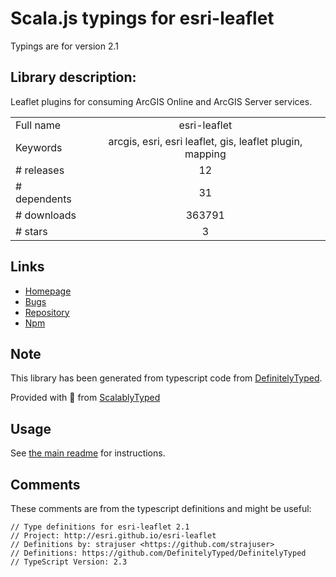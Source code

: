 
# Scala.js typings for esri-leaflet

Typings are for version 2.1

## Library description:
Leaflet plugins for consuming ArcGIS Online and ArcGIS Server services.

|                    |                 |
| ------------------ | :-------------: |
| Full name          | esri-leaflet |
| Keywords           | arcgis, esri, esri leaflet, gis, leaflet plugin, mapping |
| # releases         | 12 |
| # dependents       | 31 |
| # downloads        | 363791 |
| # stars            | 3 |

## Links
- [Homepage](http://esri.github.io/esri-leaflet)
- [Bugs](https://github.com/esri/esri-leaflet/issues)
- [Repository](https://github.com/Esri/esri-leaflet)
- [Npm](https://www.npmjs.com/package/esri-leaflet)
    


## Note
This library has been generated from typescript code from [DefinitelyTyped](https://definitelytyped.org).

Provided with :purple_heart: from [ScalablyTyped](https://github.com/oyvindberg/ScalablyTyped)

## Usage
See [the main readme](../../readme.md) for instructions.

## Comments

These comments are from the typescript definitions and might be useful:
```
// Type definitions for esri-leaflet 2.1
// Project: http://esri.github.io/esri-leaflet
// Definitions by: strajuser <https://github.com/strajuser>
// Definitions: https://github.com/DefinitelyTyped/DefinitelyTyped
// TypeScript Version: 2.3

```

